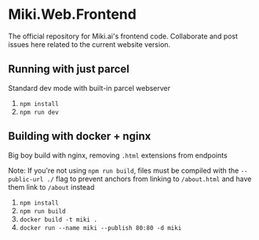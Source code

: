 # Miki.Web.Frontend
The official repository for Miki.ai's frontend code. Collaborate and post issues here related to the current website version.

## Running with just parcel
Standard dev mode with built-in parcel webserver

1. `npm install`
2. `npm run dev`

## Building with docker + nginx
Big boy build with nginx, removing `.html` extensions from endpoints

Note: If you're not using `npm run build`, files must be compiled with
the `--public-url ./` flag to prevent anchors from linking to `/about.html` 
and have them link to `/about` instead

1. `npm install`
2. `npm run build`
3. `docker build -t miki .`
3. `docker run --name miki --publish 80:80 -d miki`
